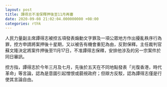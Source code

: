 ```yaml
---
layout: post
title: 譚得志不准保釋押後至11月再審
date: 2020-09-08 21:02:04.000000000 +08:00
categories: rthk
---
```


人民力量副主席譚得志被控五項發表煽動文字罪及一項公眾地方作出擾亂秩序行為罪，控方申請將案押後十星期，又以被告有機會重犯為由，反對保釋。主任裁判官蘇文隆決定將案件押後至11月17日，不准譚得志保釋，安排他涉及的另一宗案件於同日審訊。

控方指，譚得志於今年三月及七月，先後於五天在不同地點發表「光復香港，時代革命」等言論，認為是意圖引起憎恨或藐視政府；但辯方反駁，認為譚得志僅是行使其言論自由。
